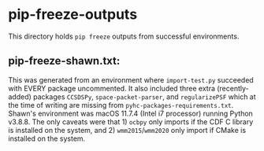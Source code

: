 # pip-freeze-outputs

This directory holds `pip freeze` outputs from successful environments.

## pip-freeze-shawn.txt:
This was generated from an environment where `import-test.py` succeeded with EVERY package uncommented. It also included three extra (recently-added) packages `CCSDSPy`, `space-packet-parser`, and `regularizePSF` which at the time of writing are missing from `pyhc-packages-requirements.txt`. Shawn's environment was macOS 11.7.4 (Intel i7 processor) running Python v3.8.8. The only caveats were that 1) `ocbpy` only imports if the CDF C library is installed on the system, and 2) `wmm2015`/`wmm2020` only import if CMake is installed on the system.